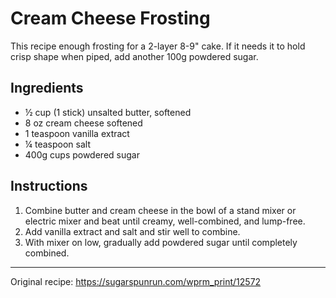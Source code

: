 # Cream Cheese Frosting

This recipe enough frosting for a  2-layer 8-9" cake. If it needs it to hold crisp shape when piped, add another 100g powdered sugar.

## Ingredients

* ½ cup (1 stick) unsalted butter, softened 
* 8 oz cream cheese softened
* 1 teaspoon vanilla extract
* ¼ teaspoon salt
* 400g cups powdered sugar

## Instructions

1. Combine butter and cream cheese in the bowl of a stand mixer or electric mixer and beat until creamy, well-combined, and lump-free.
2. Add vanilla extract and salt and stir well to combine.
3. With mixer on low, gradually add powdered sugar until completely combined.

* * *

Original recipe: <https://sugarspunrun.com/wprm_print/12572>
